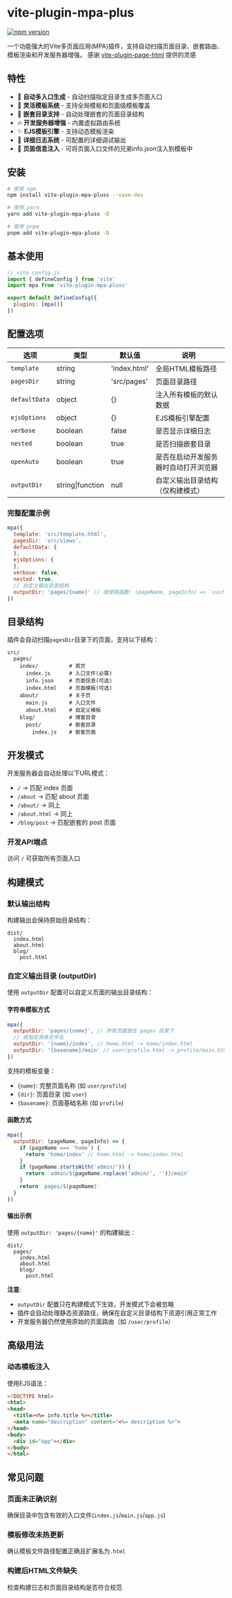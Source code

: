 # vite-plugin-mpa-plus

[![npm version](https://img.shields.io/npm/v/vite-plugin-mpa-pluss)](https://www.npmjs.com/package/vite-plugin-mpa-pluss)

一个功能强大的Vite多页面应用(MPA)插件，支持自动扫描页面目录、嵌套路由、模板渲染和开发服务器增强。
感谢 [vite-plugin-page-html](https://github.com/Marinerer/vite-plugins/tree/main/packages/page-html) 提供的灵感

## 特性

- 🚀 **自动多入口生成** - 自动扫描指定目录生成多页面入口
- 🎨 **灵活模板系统** - 支持全局模板和页面级模板覆盖
- 📂 **嵌套目录支持** - 自动处理嵌套的页面目录结构
- 🔥 **开发服务器增强** - 内置虚拟路由系统
- ✨ **EJS模板引擎** - 支持动态模板渲染
- 📝 **详细日志系统** - 可配置的详细调试输出
- 🚀 **页面信息注入** - 可将页面入口文件的兄弟info.json注入到模板中

## 安装

```bash
# 使用 npm
npm install vite-plugin-mpa-pluss --save-dev

# 使用 yarn
yarn add vite-plugin-mpa-pluss -D

# 使用 pnpm
pnpm add vite-plugin-mpa-pluss -D
```

## 基本使用

```javascript
// vite.config.js
import { defineConfig } from 'vite'
import mpa from 'vite-plugin-mpa-pluss'

export default defineConfig({
  plugins: [mpa()]
})
```

## 配置选项

| 选项 | 类型 | 默认值 | 说明 |
|------|------|--------|------|
| `template` | string | 'index.html' | 全局HTML模板路径 |
| `pagesDir` | string | 'src/pages' | 页面目录路径 |
| `defaultData` | object | {} | 注入所有模板的默认数据 |
| `ejsOptions` | object | {} | EJS模板引擎配置 |
| `verbose` | boolean | false | 是否显示详细日志 |
| `nested` | boolean | true | 是否扫描嵌套目录 |
| `openAuto` | boolean | true | 是否在启动开发服务器时自动打开浏览器 |
| `outputDir` | string\|function | null | 自定义输出目录结构（仅构建模式） |

### 完整配置示例

```javascript
mpa({
  template: 'src/template.html',
  pagesDir: 'src/views',
  defaultData: {
  },
  ejsOptions: {
  },
  verbose: false,
  nested: true,
  // 自定义输出目录结构
  outputDir: 'pages/{name}' // 或使用函数: (pageName, pageInfo) => `custom/${pageName}`
})
```

## 目录结构

插件会自动扫描`pagesDir`目录下的页面，支持以下结构：

```
src/
  pages/
    index/          # 首页
      index.js      # 入口文件(必需)
      info.json     # 页面信息(可选)
      index.html    # 页面模板(可选)
    about/          # 关于页
      main.js       # 入口文件
      about.html    # 自定义模板
    blog/           # 博客目录
      post/         # 嵌套目录
        index.js    # 嵌套页面
```

## 开发模式

开发服务器会自动处理以下URL模式：

- `/` → 匹配 index 页面
- `/about` → 匹配 about 页面
- `/about/` → 同上
- `/about.html` → 同上
- `/blog/post` → 匹配嵌套的 post 页面

### 开发API端点

访问 `/` 可获取所有页面入口


## 构建模式

### 默认输出结构

构建输出会保持原始目录结构：

```
dist/
  index.html
  about.html
  blog/
    post.html
```

### 自定义输出目录 (outputDir)

使用 `outputDir` 配置可以自定义页面的输出目录结构：

#### 字符串模板方式

```javascript
mpa({
  outputDir: 'pages/{name}', // 所有页面放在 pages 目录下
  // 或指定具体文件名
  outputDir: '{name}/index', // home.html -> home/index.html
  outputDir: '{basename}/main' // user/profile.html -> profile/main.html
})
```

支持的模板变量：
- `{name}`: 完整页面名称 (如 `user/profile`)
- `{dir}`: 页面目录 (如 `user`)  
- `{basename}`: 页面基础名称 (如 `profile`)

#### 函数方式

```javascript
mpa({
  outputDir: (pageName, pageInfo) => {
    if (pageName === 'home') {
      return 'home/index' // home.html -> home/index.html
    }
    if (pageName.startsWith('admin/')) {
      return `admin/${pageName.replace('admin/', '')}/main`
    }
    return `pages/${pageName}`
  }
})
```

#### 输出示例

使用 `outputDir: 'pages/{name}'` 的构建输出：

```
dist/
  pages/
    index.html
    about.html
    blog/
      post.html
```

**注意**: 
- `outputDir` 配置只在构建模式下生效，开发模式下会被忽略
- 插件会自动处理静态资源路径，确保在自定义目录结构下资源引用正常工作
- 开发服务器仍然使用原始的页面路由（如 `/user/profile`）

## 高级用法

### 动态模板注入

使用EJS语法：

```html
<!DOCTYPE html>
<html>
<head>
  <title><%= info.title %></title>
  <meta name="description" content="<%= description %>">
</head>
<body>
  <div id="app"></div>
</body>
</html>
```

## 常见问题

### 页面未正确识别

确保目录中包含有效的入口文件(`index.js`/`main.js`/`app.js`)

### 模板修改未热更新

确认模板文件路径配置正确且扩展名为`.html`

### 构建后HTML文件缺失

检查构建日志和页面目录结构是否符合规范

